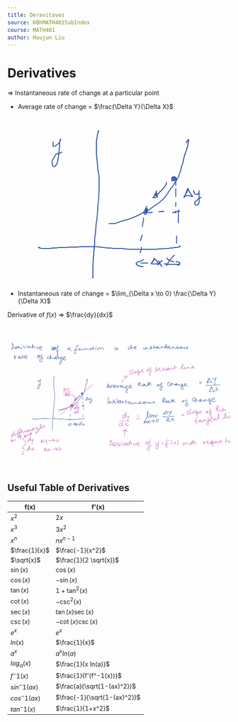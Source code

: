 ```yaml
---
title: Deravitaves
source: KBhMATH401SubIndex
course: MATH401
author: Houjun Liu
---
```


# Derivatives

=> Instantaneous rate of change at a particular point

* Average rate of change = $\frac{\Delta Y}{\Delta X}$

![rateofchange.png](rateofchange.png)

* Instantaneous rate of change = $\lim_{\Delta x \to 0} \frac{\Delta Y}{\Delta X}$

Derivative of $f(x)$ => $\frac{dy}{dx}$

![derivativesWB.png](derivativesWB.png)

## Useful Table of Derivatives
| f(x)          | f'(x)                  |
|---------------|------------------------|
| $x^2$         | $2x$                   |
| $x^3$         | $3x^2$                 |
| $x^n$         | $nx^{n-1}$             |
| $\frac{1}{x}$ | $\frac{-1}{x^2}$       |
| $\sqrt{x}$    | $\frac{1}{2 \sqrt{x}}$ |
| $\sin(x)$     | $\cos (x)$             |
| $\cos(x)$     | $-\sin (x)$            |
| $\tan(x)$     | $1 + \tan^2 (x)$       |
| $\cot(x)$     | $-\csc^2 (x)$          |
| $\sec(x)$     | $\tan(x) \sec(x)$      |
| $\csc(x)$     | $-\cot(x) \csc(x)$     |
| $e^x$         | $e^x$                  |
| $ln(x)$       | $\frac{1}{x}$          |
| $a^x$         | $a^x ln(a)$            |
| $log_a(x)$    | $\frac{1}{x ln(a)}$    |
| $f^-1(x)$  | $\frac{1}{f'(f^-1(x))}$      |
| $sin^-1(ax)$ | $\frac{a}{\sqrt{1-(ax)^2}}$ |
| $cos^-1(ax)$ | $\frac{-1}{\sqrt{1-(ax)^2}}$ |
| $tan^-1(x)$ | $\frac{1}{1+x^2}$ |

